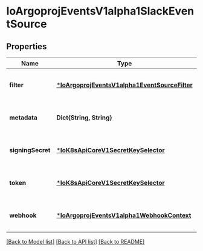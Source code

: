 # IoArgoprojEventsV1alpha1SlackEventSource


## Properties
Name | Type | Description | Notes
------------ | ------------- | ------------- | -------------
**filter** | [***IoArgoprojEventsV1alpha1EventSourceFilter**](IoArgoprojEventsV1alpha1EventSourceFilter.md) |  | [optional] [default to nothing]
**metadata** | **Dict{String, String}** |  | [optional] [default to nothing]
**signingSecret** | [***IoK8sApiCoreV1SecretKeySelector**](IoK8sApiCoreV1SecretKeySelector.md) |  | [optional] [default to nothing]
**token** | [***IoK8sApiCoreV1SecretKeySelector**](IoK8sApiCoreV1SecretKeySelector.md) |  | [optional] [default to nothing]
**webhook** | [***IoArgoprojEventsV1alpha1WebhookContext**](IoArgoprojEventsV1alpha1WebhookContext.md) |  | [optional] [default to nothing]


[[Back to Model list]](../README.md#models) [[Back to API list]](../README.md#api-endpoints) [[Back to README]](../README.md)


